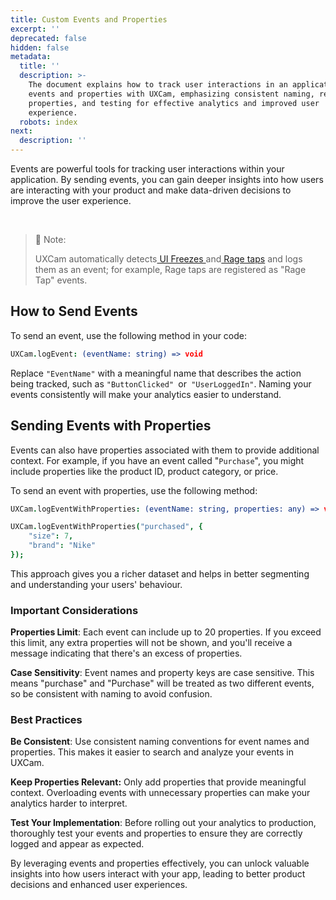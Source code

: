 ```yaml
---
title: Custom Events and Properties
excerpt: ''
deprecated: false
hidden: false
metadata:
  title: ''
  description: >-
    The document explains how to track user interactions in an application using
    events and properties with UXCam, emphasizing consistent naming, relevant
    properties, and testing for effective analytics and improved user
    experience.
  robots: index
next:
  description: ''
---
```

Events are powerful tools for tracking user interactions within your application. By sending events, you can gain deeper insights into how users are interacting with your product and make data-driven decisions to improve the user experience.

<br />

> 📘 Note:
> 
> UXCam automatically detects[ UI Freezes ](https://help.uxcam.com/hc/en-us/articles/360045884471)and[ Rage taps](https://help.uxcam.com/hc/en-us/articles/360036136992) and logs them as an event; for example, Rage taps are registered as "Rage Tap" events.

## How to Send Events

To send an event, use the following method in your code:

```coffeescript Cordova
UXCam.logEvent: (eventName: string) => void
```

Replace `"EventName"` with a meaningful name that describes the action being tracked, such as `"ButtonClicked" `or` "UserLoggedIn"`. Naming your events consistently will make your analytics easier to understand.

## Sending Events with Properties

Events can also have properties associated with them to provide additional context. For example, if you have an event called "`Purchase`", you might include properties like the product ID, product category, or price.

To send an event with properties, use the following method:

```coffeescript Cordova
UXCam.logEventWithProperties: (eventName: string, properties: any) => void

UXCam.logEventWithProperties("purchased", {
    "size": 7,
    "brand": "Nike"
});
```

This approach gives you a richer dataset and helps in better segmenting and understanding your users' behaviour.

### Important Considerations

**Properties Limit**: Each event can include up to 20 properties. If you exceed this limit, any extra properties will not be shown, and you'll receive a message indicating that there's an excess of properties.

**Case Sensitivity**: Event names and property keys are case sensitive. This means "purchase" and "Purchase" will be treated as two different events, so be consistent with naming to avoid confusion.

### Best Practices

**Be Consistent**: Use consistent naming conventions for event names and properties. This makes it easier to search and analyze your events in UXCam.

**Keep Properties Relevant:** Only add properties that provide meaningful context. Overloading events with unnecessary properties can make your analytics harder to interpret.

**Test Your Implementation**: Before rolling out your analytics to production, thoroughly test your events and properties to ensure they are correctly logged and appear as expected.

By leveraging events and properties effectively, you can unlock valuable insights into how users interact with your app, leading to better product decisions and enhanced user experiences.